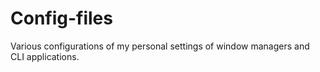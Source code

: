 Config-files
============

Various configurations of my personal settings of window managers and CLI applications.
